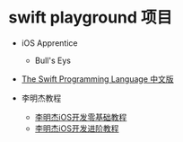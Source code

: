 
# swift playground 项目

* iOS Apprentice
	- Bull's Eys

* [The Swift Programming Language 中文版](http://wiki.jikexueyuan.com/project/swift/)

* 李明杰教程
	- [李明杰iOS开发零基础教程](https://www.youtube.com/playlist?list=PLA6jHRjO5purcC9MBPX2b5CKQ3dNma5Yl)
	- [李明杰iOS开发进阶教程](https://www.youtube.com/playlist?list=PLA6jHRjO5puqKjOYHWOYFSZgtMKuw7dWT)


